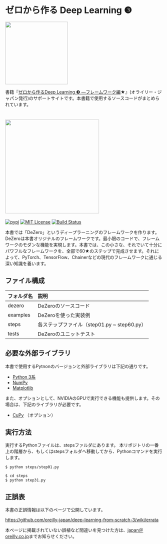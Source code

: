 # ゼロから作る Deep Learning ❸

[<img src="https://raw.githubusercontent.com/oreilly-japan/deep-learning-from-scratch-3/images/deep-learning-from-scratch-3.png" width="200px">](https://www.oreilly.co.jp/books/978487311xxxx/)

書籍『[ゼロから作るDeep Learning ❸ ―フレームワーク編](https://www.oreilly.co.jp/books/978487311xxxx/)★』(オライリー・ジャパン発行)のサポートサイトです。本書籍で使用するソースコードがまとめられています。


# <img src="https://raw.githubusercontent.com/oreilly-japan/deep-learning-from-scratch-3/images/dezero_logo.png" width="300px" />

[![pypi](https://img.shields.io/pypi/v/dezero.svg)](https://pypi.python.org/pypi/dezero)
[![MIT License](http://img.shields.io/badge/license-MIT-blue.svg)](https://github.com/oreilly-japan/deep-learning-from-scratch-3/blob/master/LICENSE.md)
[![Build Status](https://travis-ci.org/koki0702/dezero.svg?branch=master)](https://travis-ci.org/koki0702/dezero)


本書では「DeZero」というディープラーニングのフレームワークを作ります。DeZeroは本書オリジナルのフレームワークです。最小限のコードで、フレームワークのモダンな機能を実現します。本書では、この小さな、それでいて十分にパワフルなフレームワークを、全部で60★のステップで完成させます。それによって、PyTorch、TensorFlow、Chainerなどの現代のフレームワークに通じる深い知識を養います。

## ファイル構成

|フォルダ名 |説明         |
|:--        |:--                  |
|dezero       |DeZeroのソースコード|
|examples     |DeZeroを使った実装例|
|steps|各ステップファイル（step01.py ~ step60.py）|
|tests|DeZeroのユニットテスト|


## 必要な外部ライブラリ

本書で使用するPytnonのバージョンと外部ライブラリは下記の通りです。

- [Python 3系](https://docs.python.org/3/)
- [NumPy](https://numpy.org/)
- [Matplotlib](https://matplotlib.org/)

また、オプションとして、NVIDIAのGPUで実行できる機能も提供します。その場合は、下記のライブラリが必要です。

- [CuPy](https://cupy.chainer.org/) （オプション）


## 実行方法

実行するPythonファイルは、stepsファルダにあります。
本リポジトリの一番上の階層から、もしくはstepsフォルダへ移動してから、Pythonコマンドを実行します。

```
$ python steps/step01.py

$ cd steps
$ python step31.py
```

## 正誤表

本書の正誤情報は以下のページで公開しています。

https://github.com/oreilly-japan/deep-learning-from-scratch-3/wiki/errata

本ページに掲載されていない誤植など間違いを見つけた方は、[japan＠oreilly.co.jp](<mailto:japan＠oreilly.co.jp>)までお知らせください。
